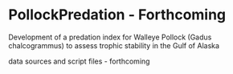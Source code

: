 # PollockPredation - Forthcoming
Development of a predation index for Walleye Pollock (Gadus chalcogrammus) to assess trophic stability in the Gulf of Alaska

data sources and script files - forthcoming
